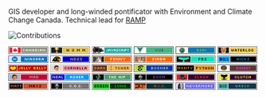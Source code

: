 GIS developer and long-winded pontificator with Environment and Climate Change Canada. Technical lead for [RAMP](https://github.com/ramp4-pcar4/ramp4-pcar4)

<img src="https://github-readme-stats.vercel.app/api?username=james-rae&show_icons=true&count_private=false&title_color=b794f4&text_color=ffffff&icon_color=ffffff&bg_color=1a202c&include_all_commits=true" alt="Contributions" />
 
![](badges/canadian.gif) ![](badges/womm.png) ![](badges/javascript.png) ![](badges/vue.png) ![](badges/esri.png) ![](badges/waterloo.png) ![](badges/niagara.png) ![](badges/ndss.png) ![](badges/penny.png) ![](badges/simba.png) ![](badges/prs.png) ![](badges/billhicks.png) ![](badges/jellybelly.gif) ![](badges/cornella.png) ![](badges/darktower.png) ![](badges/bogner.png) ![](badges/montypython.png) ![](badges/donut.png) ![](badges/mad.png) ![](badges/nealasher.png) ![](badges/thehip.png) ![](badges/doom.png) ![](badges/slash.png) ![](badges/clutch.png) ![](badges/mattmays.png) ![](badges/coc.png) ![](badges/greenlung.png) ![](badges/aic.png) ![](badges/nevermore.png) ![](badges/bigwreck.png)
